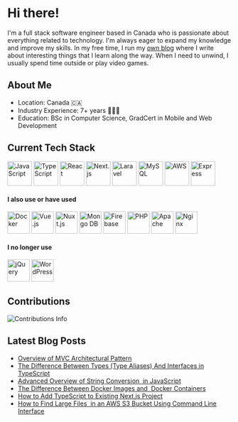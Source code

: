 # Hi there!

I'm a full stack software engineer based in Canada who is passionate about everything related to technology. I'm always eager to expand my knowledge and improve my skills. In my free time, I run my [own blog](https://blog.savetchuk.com/) where I write about interesting things that I learn along the way. When I need to unwind, I usually spend time outside or play video games.

## About Me
- Location: Canada 🇨🇦
- Industry Experience: 7+ years 🧑🏻‍💻
- Education: BSc in Computer Science, GradCert in Mobile and Web Development

## Current Tech Stack
<p align="left">  
  <img src="https://cdn.jsdelivr.net/gh/devicons/devicon/icons/javascript/javascript-original.svg" alt="JavaScript" width="55" />
  <img src="https://cdn.jsdelivr.net/gh/devicons/devicon/icons/typescript/typescript-original.svg" alt="TypeScript" width="55" />
  <img src="https://cdn.jsdelivr.net/gh/devicons/devicon/icons/react/react-original-wordmark.svg" alt="React" width="55" />
  <img src="https://cdn.jsdelivr.net/gh/devicons/devicon/icons/nextjs/nextjs-original-wordmark.svg" alt="Next.js" width="55" />
  <img src="https://user-images.githubusercontent.com/14139435/222941584-f9697fbb-67f9-4a76-a741-529f366636b0.svg" alt="Laravel" width="55" />
  <img src="https://cdn.jsdelivr.net/gh/devicons/devicon/icons/mysql/mysql-original-wordmark.svg" alt="MySQL" width="55" />
  <img src="https://cdn.jsdelivr.net/gh/devicons/devicon/icons/amazonwebservices/amazonwebservices-original-wordmark.svg" alt="AWS" width="55" />
  <img src="https://cdn.jsdelivr.net/gh/devicons/devicon/icons/express/express-original-wordmark.svg" alt="Express" width="55" />
</p>

#### I also use or have used
<p align="left">
<img src="https://cdn.jsdelivr.net/gh/devicons/devicon/icons/docker/docker-original-wordmark.svg" alt="Docker" width="50" />
<img src="https://cdn.jsdelivr.net/gh/devicons/devicon/icons/vuejs/vuejs-original-wordmark.svg" alt="Vue.js" width="50" />
<img src="https://user-images.githubusercontent.com/14139435/222940179-6e73b7fb-d1c1-47d3-9e16-2ff6d7b4aef2.svg" alt="Nuxt.js" width="50" />
<img src="https://cdn.jsdelivr.net/gh/devicons/devicon/icons/mongodb/mongodb-original-wordmark.svg" alt="Mongo DB" width="50" />
<img src="https://cdn.jsdelivr.net/gh/devicons/devicon/icons/firebase/firebase-plain-wordmark.svg" alt="Firebase" width="50" />
<img src="https://cdn.jsdelivr.net/gh/devicons/devicon/icons/php/php-plain.svg" alt="PHP" width="50" />
<img src="https://cdn.jsdelivr.net/gh/devicons/devicon/icons/apache/apache-original-wordmark.svg" alt="Apache" width="50" />
<img src="https://cdn.jsdelivr.net/gh/devicons/devicon/icons/nginx/nginx-original.svg" alt="Nginx" width="50" />
</p>

#### I no longer use
<p align="left">
<img src="https://cdn.jsdelivr.net/gh/devicons/devicon/icons/jquery/jquery-plain-wordmark.svg" alt="jQuery" width="50" />
<img src="https://cdn.jsdelivr.net/gh/devicons/devicon/icons/wordpress/wordpress-original.svg" alt="WordPress" width="50" />
</p>

<!--
- 🔭 I’m currently working on ...
- 🌱 I’m currently learning ...
- 👯 I’m looking to collaborate on ...
- 🤔 I’m looking for help with ...
- 💬 Ask me about ...
- 📫 How to reach me: ...
- 😄 Pronouns: ...
- ⚡ Fun fact: ...
-->

## Contributions
<img src="https://github-readme-streak-stats.herokuapp.com/?user=AndrewSavetchuk" alt="Contributions Info" />

## Latest Blog Posts
* [Overview of MVC Architectural Pattern](https://blog.savetchuk.com/overview-of-mvc-architectural-pattern)
* [The Difference Between Types (Type Aliases) And Interfaces in TypeScript](https://blog.savetchuk.com/the-difference-between-types-type-aliases-and-interfaces-in-typescript)
* [Advanced Overview of String Conversion  in JavaScript](https://blog.savetchuk.com/advanced-overview-of-string-conversion-in-javascript)
* [The Difference Between Docker Images and  Docker Containers](https://blog.savetchuk.com/the-difference-between-docker-images-and-docker-containers)
* [How to Add TypeScript to Existing Next.js Project](https://blog.savetchuk.com/how-to-add-typescript-to-existing-nextjs-project)
* [How to Find Large Files  in an AWS S3 Bucket Using Command Line Interface](https://blog.savetchuk.com/how-to-find-large-files-in-an-aws-s3-bucket-using-command-line-interface)

